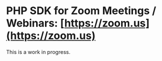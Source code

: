 # PHP SDK for Zoom Meetings / Webinars: [https://zoom.us](https://zoom.us)

This is a work in progress. 

